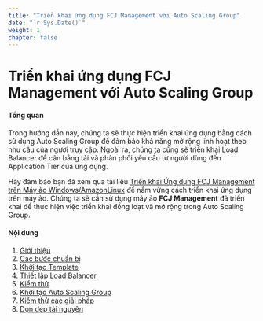 ```yaml
---
title: "Triển khai ứng dụng FCJ Management với Auto Scaling Group"
date: "`r Sys.Date()`"
weight: 1
chapter: false
---
```


# Triển khai ứng dụng FCJ Management với Auto Scaling Group

#### Tổng quan

Trong hướng dẫn này, chúng ta sẽ thực hiện triển khai ứng dụng bằng cách sử dụng Auto Scaling Group để đảm bảo khả năng mở rộng linh hoạt theo nhu cầu của người truy cập. Ngoài ra, chúng ta cũng sẽ triển khai Load Balancer để cân bằng tải và phân phối yêu cầu từ người dùng đến Application Tier của ứng dụng.

Hãy đảm bảo bạn đã xem qua tài liệu [Triển khai Ứng dụng FCJ Management trên Máy ảo Windows/AmazonLinux](https://000004.awsstudygroup.com/) để nắm vững cách triển khai ứng dụng trên máy ảo. Chúng ta sẽ cần sử dụng máy ảo **FCJ Management** đã triển khai để thực hiện việc triển khai đồng loạt và mở rộng trong Auto Scaling Group.


#### Nội dung

1. [Giới thiệu](1-introduction/)
2. [Các bước chuẩn bị](2-preparation/)
3. [Khởi tạo Template](3-create-launch-template/)
4. [Thiết lập Load Balancer](4-setup-load-balancer/)
5. [Kiểm thử](5-test/)
6. [Khởi tạo Auto Scaling Group](6-create-auto-scaling-group/)
7. [Kiểm thử các giải pháp](7-test-solutions/)
8. [Dọn dẹp tài nguyên](8-cleanup/)
